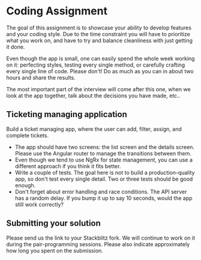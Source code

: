 # Coding Assignment
The goal of this assignment is to showcase your ability to develop features and your coding style. Due to the time constraint you will have to prioritize what you work on, and have to try and balance cleanliness with just getting it done.

Even though the app is small, one can easily spend the whole week working on it: perfecting styles, testing every single method, or carefully crafting every single line of code. Please don't! Do as much as you can in about two hours and share the results.

The most important part of the interview will come after this one, when we look at the app together, talk about the decisions you have made, etc..

## Ticketing managing application

Build a ticket managing app, where the user can add, filter, assign, and complete tickets.

* The app should have two screens: the list screen and the details screen. Please use the Angular router to manage the transitions between them.
* Even though we tend to use NgRx for state management, you can use a different approach if you think it fits better.
* Write a couple of tests. The goal here is not to build a production-quality app, so don't test every single detail. Two or three tests should be good enough.
* Don't forget about error handling and race conditions. The API server has a random delay. If you bump it up to say 10 seconds, would the app still work correctly?

## Submitting your solution

Please send us the link to your Stackblitz fork. We will continue to work on it during the pair-programming sessions. Please also indicate approximately how long you spent on the submission.
